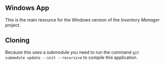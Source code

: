 ## Windows App

This is the main resource for the Windows version of the *Inventory Manager* project. 

## Cloning

Because this uses a submodule you need to run the command `git submodule update --init --recursive` to compile this application.